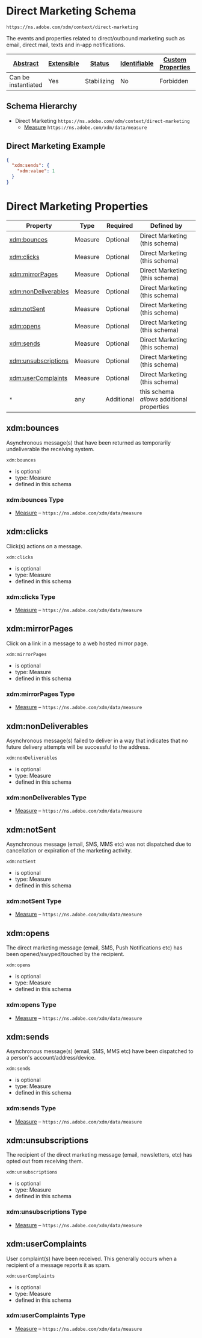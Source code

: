 
# Direct Marketing Schema

```
https://ns.adobe.com/xdm/context/direct-marketing
```

The events and properties related to direct/outbound marketing such as email, direct mail, texts and in-app notifications.

| [Abstract](../../abstract.md) | [Extensible](../../extensions.md) | [Status](../../status.md) | [Identifiable](../../id.md) | [Custom Properties](../../extensions.md) | [Additional Properties](../../extensions.md) | Defined In |
|-------------------------------|-----------------------------------|---------------------------|-----------------------------|------------------------------------------|----------------------------------------------|------------|
| Can be instantiated | Yes | Stabilizing | No | Forbidden | Permitted | [context/direct-marketing.schema.json](context/direct-marketing.schema.json) |
## Schema Hierarchy

* Direct Marketing `https://ns.adobe.com/xdm/context/direct-marketing`
  * [Measure](../data/measure.schema.md) `https://ns.adobe.com/xdm/data/measure`


## Direct Marketing Example
```json
{
  "xdm:sends": {
    "xdm:value": 1
  }
}
```

# Direct Marketing Properties

| Property | Type | Required | Defined by |
|----------|------|----------|------------|
| [xdm:bounces](#xdmbounces) | Measure | Optional | Direct Marketing (this schema) |
| [xdm:clicks](#xdmclicks) | Measure | Optional | Direct Marketing (this schema) |
| [xdm:mirrorPages](#xdmmirrorpages) | Measure | Optional | Direct Marketing (this schema) |
| [xdm:nonDeliverables](#xdmnondeliverables) | Measure | Optional | Direct Marketing (this schema) |
| [xdm:notSent](#xdmnotsent) | Measure | Optional | Direct Marketing (this schema) |
| [xdm:opens](#xdmopens) | Measure | Optional | Direct Marketing (this schema) |
| [xdm:sends](#xdmsends) | Measure | Optional | Direct Marketing (this schema) |
| [xdm:unsubscriptions](#xdmunsubscriptions) | Measure | Optional | Direct Marketing (this schema) |
| [xdm:userComplaints](#xdmusercomplaints) | Measure | Optional | Direct Marketing (this schema) |
| `*` | any | Additional | this schema *allows* additional properties |

## xdm:bounces

Asynchronous message(s) that have been returned as temporarily undeliverable the receiving system.

`xdm:bounces`
* is optional
* type: Measure
* defined in this schema

### xdm:bounces Type


* [Measure](../data/measure.schema.md) – `https://ns.adobe.com/xdm/data/measure`





## xdm:clicks

Click(s) actions on a message.

`xdm:clicks`
* is optional
* type: Measure
* defined in this schema

### xdm:clicks Type


* [Measure](../data/measure.schema.md) – `https://ns.adobe.com/xdm/data/measure`





## xdm:mirrorPages

Click on a link in a message to a web hosted mirror page.

`xdm:mirrorPages`
* is optional
* type: Measure
* defined in this schema

### xdm:mirrorPages Type


* [Measure](../data/measure.schema.md) – `https://ns.adobe.com/xdm/data/measure`





## xdm:nonDeliverables

Asynchronous message(s) failed to deliver in a way that indicates that no future delivery attempts will be successful to the address.

`xdm:nonDeliverables`
* is optional
* type: Measure
* defined in this schema

### xdm:nonDeliverables Type


* [Measure](../data/measure.schema.md) – `https://ns.adobe.com/xdm/data/measure`





## xdm:notSent

Asynchronous message (email, SMS, MMS etc) was not dispatched due to cancellation or expiration of the marketing activity.

`xdm:notSent`
* is optional
* type: Measure
* defined in this schema

### xdm:notSent Type


* [Measure](../data/measure.schema.md) – `https://ns.adobe.com/xdm/data/measure`





## xdm:opens

The direct marketing message (email, SMS, Push Notifications etc) has been opened/swyped/touched by the recipient.

`xdm:opens`
* is optional
* type: Measure
* defined in this schema

### xdm:opens Type


* [Measure](../data/measure.schema.md) – `https://ns.adobe.com/xdm/data/measure`





## xdm:sends

Asynchronous message(s) (email, SMS, MMS etc) have been dispatched to a person's account/address/device.

`xdm:sends`
* is optional
* type: Measure
* defined in this schema

### xdm:sends Type


* [Measure](../data/measure.schema.md) – `https://ns.adobe.com/xdm/data/measure`





## xdm:unsubscriptions

The recipient of the direct marketing message (email, newsletters, etc) has opted out from receiving them.

`xdm:unsubscriptions`
* is optional
* type: Measure
* defined in this schema

### xdm:unsubscriptions Type


* [Measure](../data/measure.schema.md) – `https://ns.adobe.com/xdm/data/measure`





## xdm:userComplaints

User complaint(s) have been received. This generally occurs when a recipient of a message reports it as spam.

`xdm:userComplaints`
* is optional
* type: Measure
* defined in this schema

### xdm:userComplaints Type


* [Measure](../data/measure.schema.md) – `https://ns.adobe.com/xdm/data/measure`





